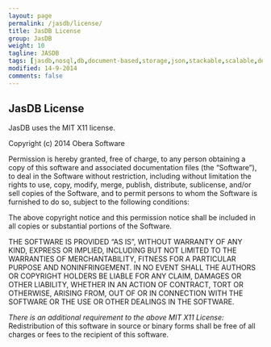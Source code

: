 ```yaml
---
layout: page
permalink: /jasdb/license/
title: JasDB License
group: JasDB
weight: 10
tagline: JASDB
tags: [jasdb,nosql,db,document-based,storage,json,stackable,scalable,definitions,bags,entities,instances,bag,instance,database,document storage,document,REST,obera,software,oberasoftware,obera software,indexes,btree,inverted index,Java]
modified: 14-9-2014
comments: false
---
```


## JasDB License
JasDB uses the MIT X11 license.

Copyright (c) 2014 Obera Software

Permission is hereby granted, free of charge, to any person obtaining a copy of this software and associated documentation files (the “Software”), to deal in the Software without restriction, including without limitation the rights to use, copy, modify, merge, publish, distribute, sublicense, and/or sell copies of the Software, and to permit persons to whom the Software is furnished to do so, subject to the following conditions:

The above copyright notice and this permission notice shall be included in all copies or substantial portions of the Software.

THE SOFTWARE IS PROVIDED “AS IS”, WITHOUT WARRANTY OF ANY KIND, EXPRESS OR IMPLIED, INCLUDING BUT NOT LIMITED TO THE WARRANTIES OF MERCHANTABILITY, FITNESS FOR A PARTICULAR PURPOSE AND NONINFRINGEMENT. IN NO EVENT SHALL THE AUTHORS OR COPYRIGHT HOLDERS BE LIABLE FOR ANY CLAIM, DAMAGES OR OTHER LIABILITY, WHETHER IN AN ACTION OF CONTRACT, TORT OR OTHERWISE, ARISING FROM, OUT OF OR IN CONNECTION WITH THE SOFTWARE OR THE USE OR OTHER DEALINGS IN THE SOFTWARE.

*There is an additional requirement to the above MIT X11 License:*
Redistribution of this software in source or binary forms shall be free of all charges or fees to the recipient of this software.
